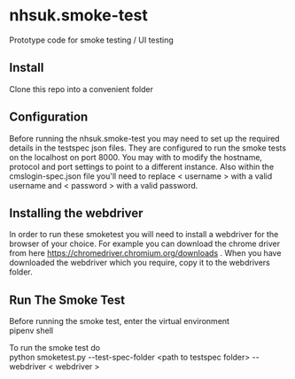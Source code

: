 # nhsuk.smoke-test
Prototype code for smoke testing / UI testing

## Install
Clone this repo into a convenient folder

## Configuration
Before running the nhsuk.smoke-test you may need to set up the required details in the testspec json files. They are configured to run the smoke tests on the localhost on port 8000. You may with to modify the hostname, protocol and port settings to point to a different instance. Also within the cmslogin-spec.json file you'll need to replace \< username \> with a valid username and \< password \> with a valid password.
  
## Installing the webdriver
  In order to run these smoketest you will need to install a webdriver for the browser of your choice. For example you can download the chrome driver from here https://chromedriver.chromium.org/downloads . When you have downloaded the webdriver which you require, copy it to the webdrivers folder.
  
## Run The Smoke Test
Before running the smoke test, enter the virtual environment  
  pipenv shell  
   
To run the smoke test do  
  python smoketest.py --test-spec-folder \<path to testspec folder\> --webdriver \< webdriver \>
